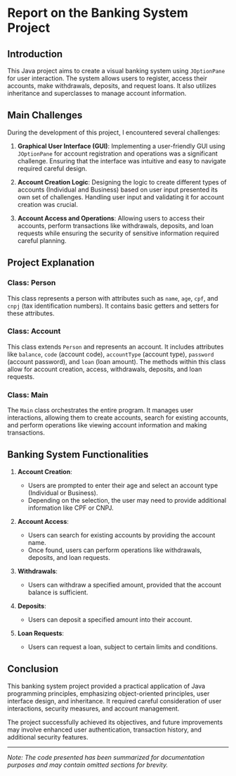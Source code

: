 # Report on the Banking System Project

## Introduction

This Java project aims to create a visual banking system using `JOptionPane` for user interaction. The system allows users to register, access their accounts, make withdrawals, deposits, and request loans. It also utilizes inheritance and superclasses to manage account information.

## Main Challenges

During the development of this project, I encountered several challenges:

1. **Graphical User Interface (GUI)**: Implementing a user-friendly GUI using `JOptionPane` for account registration and operations was a significant challenge. Ensuring that the interface was intuitive and easy to navigate required careful design.

2. **Account Creation Logic**: Designing the logic to create different types of accounts (Individual and Business) based on user input presented its own set of challenges. Handling user input and validating it for account creation was crucial.

3. **Account Access and Operations**: Allowing users to access their accounts, perform transactions like withdrawals, deposits, and loan requests while ensuring the security of sensitive information required careful planning.

## Project Explanation

### Class: Person

This class represents a person with attributes such as `name`, `age`, `cpf`, and `cnpj` (tax identification numbers). It contains basic getters and setters for these attributes.

### Class: Account

This class extends `Person` and represents an account. It includes attributes like `balance`, `code` (account code), `accountType` (account type), `password` (account password), and `loan` (loan amount). The methods within this class allow for account creation, access, withdrawals, deposits, and loan requests.

### Class: Main

The `Main` class orchestrates the entire program. It manages user interactions, allowing them to create accounts, search for existing accounts, and perform operations like viewing account information and making transactions.

## Banking System Functionalities

1. **Account Creation**:
   - Users are prompted to enter their age and select an account type (Individual or Business).
   - Depending on the selection, the user may need to provide additional information like CPF or CNPJ.

2. **Account Access**:
   - Users can search for existing accounts by providing the account name.
   - Once found, users can perform operations like withdrawals, deposits, and loan requests.

3. **Withdrawals**:
   - Users can withdraw a specified amount, provided that the account balance is sufficient.

4. **Deposits**:
   - Users can deposit a specified amount into their account.

5. **Loan Requests**:
   - Users can request a loan, subject to certain limits and conditions.

## Conclusion

This banking system project provided a practical application of Java programming principles, emphasizing object-oriented principles, user interface design, and inheritance. It required careful consideration of user interactions, security measures, and account management.

The project successfully achieved its objectives, and future improvements may involve enhanced user authentication, transaction history, and additional security features.

---

*Note: The code presented has been summarized for documentation purposes and may contain omitted sections for brevity.*
